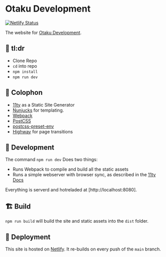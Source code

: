 # Otaku Development

[![Netlify Status](https://api.netlify.com/api/v1/badges/cf1161b6-a21d-4dd4-890b-a561ed3ef954/deploy-status)](https://app.netlify.com/sites/otaku-dev/deploys)

The website for [Otaku Development](https://otaku-dev.co.uk/).

## 💁 tl:dr

- Clone Repo
- `cd` into repo
- `npm install`
- `npm run dev`

## 📝 Colophon
- [11ty](https://www.11ty.dev/) as a Static Site Generator
- [Nunjucks](https://mozilla.github.io/nunjucks/) for templating.
- [Webpack](https://webpack.js.org/)
- [PostCSS](https://postcss.org/)
- [postcss-preset-env](https://preset-env.cssdb.org/)
- [Highway](https://highway.js.org/) for page transitions

## 🚧 Development
The command `npm run dev` Does two things:

- Runs Webpack to compile and build all the static assets
- Runs a simple webserver with browser sync, as described in the [11ty Docs](https://www.11ty.dev/docs/usage/#re-run-eleventy-when-you-save)

Everything is serverd and hotreladed at [http://localhost:8080].

## 🏗 Build

`npm run build` will build the site and static assets into the `dist` folder.

## 🚀 Deployment
This site is hosted on [Netlify](https://netlify.com). It re-builds on every push of the `main` branch.

